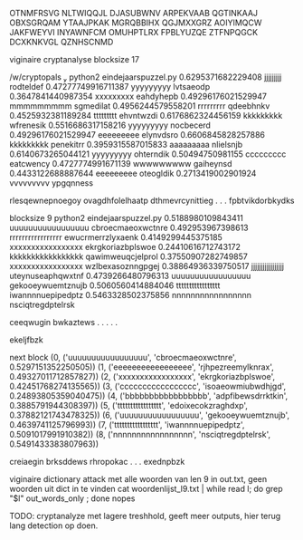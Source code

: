 OTNMFRSVG NLTWIQQJL DJASUBWNV ARPEKVAAB
QGTINKAAJ OBXSGRQAM YTAAJPKAK MGRQBBIHX
QGJMXXGRZ AOIYIMQCW JAKFWEYVI INYAWNFCM
OMUHPTLRX FPBLYUZQE ZTFNPQGCK DCXKNKVGL
QZNHSCNMD


viginaire cryptanalyse blocksize 17

/w/cryptopals  python2 eindejaarspuzzel.py
0.6295371682229408 jjjjjjjjj rodteldef
0.47277749916711387 yyyyyyyyy lvtsaeodp
0.3647841440987354 xxxxxxxxx eahdyhepb
0.49296176021529947 mmmmmmmmm sgmedilat
0.4956244579558201 rrrrrrrrr qdeebhnkv
0.4525932381189284 ttttttttt ehvntwzdi
0.6176862324456159 kkkkkkkkk wfrenesik
0.5516686317158216 yyyyyyyyy nocbecerd
0.49296176021529947 eeeeeeeee elynvdsro
0.6606845828257886 kkkkkkkkk penekitrr
0.3959315587015833 aaaaaaaaa nlielsnjb
0.6140673265044121 yyyyyyyyy ohterndik
0.50494750981155 ccccccccc eatcwency
0.4727774991671139 wwwwwwwww gaiheynsd
0.4433122688887644 eeeeeeeee oteogldik
0.2713419002901924 vvvvvvvvv ypgqnness


rlesqewnepnoegoy
ovagdhfolelhaatp
dthmevrcynittieg
.
.
.
fpbtvikdorbkydks




blocksize 9
python2 eindejaarspuzzel.py
0.5188980109843411 uuuuuuuuuuuuuuuuu cbroecmaeoxwctnre
0.492953967398613 rrrrrrrrrrrrrrrrr ewucrmerrzlyxaenk
0.4149299445375185 xxxxxxxxxxxxxxxxx ekrgkoriazbplswoe
0.24410616712743172 kkkkkkkkkkkkkkkkk qawimweuqcjelprol
0.37550907282749857 xxxxxxxxxxxxxxxxx wzlbexasoznngpgej
0.38864936339750517 jjjjjjjjjjjjjjjjj uteynuseaphqwxtnf
0.4739266480796313 uuuuuuuuuuuuuuuuu gekooeywuemtznujb
0.5060560414884046 ttttttttttttttttt iwannnnuepipedptz
0.5463328502375856 nnnnnnnnnnnnnnnnn nsciqtregdptelrsk

ceeqwugin
bwkaztews
.
.
.
.
.

ekeljfbzk




next block
(0, ('uuuuuuuuuuuuuuuuu', 'cbroecmaeoxwctnre', 0.5297151352250505))
(1, ('eeeeeeeeeeeeeeeee', 'rjhpezreemylknrax', 0.49327011712857827))
(2, ('xxxxxxxxxxxxxxxxx', 'ekrgkoriazbplswoe', 0.42451768274135565))
(3, ('ccccccccccccccccc', 'isoaeowmiubwdhjgd', 0.24893805359040475))
(4, ('bbbbbbbbbbbbbbbbb', 'adpfibewsdrrktkin', 0.3885791944308397))
(5, ('ttttttttttttttttt', 'edoixecokzraghdxp', 0.37882121743478325))
(6, ('uuuuuuuuuuuuuuuuu', 'gekooeywuemtznujb', 0.4639741125796993))
(7, ('ttttttttttttttttt', 'iwannnnuepipedptz', 0.5091017991910382))
(8, ('nnnnnnnnnnnnnnnnn', 'nsciqtregdptelrsk', 0.5491433383807963))


creiaegin
brksddews
rhropokac
.
.
.
exednpbzk


viginaire dictionary attack met alle woorden van len 9 in  out.txt, geen woorden uit dict in te vinden
cat woordenlijst_l9.txt  | while read l; do  grep "$l" out_words_only ; done
nopes

TODO: cryptanalyze met lagere treshhold, geeft meer outputs, hier terug lang detection op doen.
